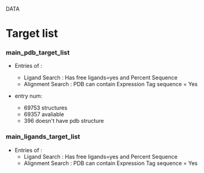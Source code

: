 

DATA

# Target list

### main_pdb_target_list
 - Entries of :
    - Ligand Search : Has free ligands=yes and Percent Sequence
    - Alignment Search : PDB can contain Expression Tag sequence = Yes

 - entry num:
    - 69753 structures
    - 69357 avaliable
    - 396   doesn't have pdb structure

### main_ligands_target_list
 - Entries of :
    - Ligand Search : Has free ligands=yes and Percent Sequence
    - Alignment Search : PDB can contain Expression Tag sequence = Yes
